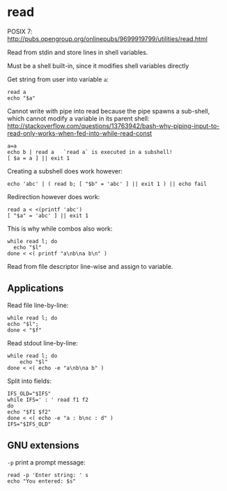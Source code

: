 # read

POSIX 7: <http://pubs.opengroup.org/onlinepubs/9699919799/utilities/read.html>

Read from stdin and store lines in shell variables.

Must be a shell built-in, since it modifies shell variables directly

Get string from user into variable `a`:

    read a
    echo "$a"

Cannot write with pipe into read because the pipe spawns a sub-shell, which cannot modify a variable in its parent shell: <http://stackoverflow.com/questions/13763942/bash-why-piping-input-to-read-only-works-when-fed-into-while-read-const>

    a=a
    echo b | read a   `read a` is executed in a subshell!
    [ $a = a ] || exit 1

Creating a subshell does work however:

    echo 'abc' | ( read b; [ "$b" = 'abc' ] || exit 1 ) || echo fail

Redirection however does work:

    read a < <(printf 'abc')
    [ "$a" = 'abc' ] || exit 1

This is why while combos also work:

    while read l; do
      echo "$l"
    done < <( printf "a\nb\na b\n" )

Read from file descriptor line-wise and assign to variable.

## Applications

Read file line-by-line:

    while read l; do
    echo "$l";
    done < "$f"

Read stdout line-by-line:

    while read l; do
        echo "$l"
    done < <( echo -e "a\nb\na b" )

Split into fields:

    IFS_OLD="$IFS"
    while IFS=' : ' read f1 f2
    do
    echo "$f1 $f2"
    done < <( echo -e "a : b\nc : d" )
    IFS="$IFS_OLD"

## GNU extensions

`-p` print a prompt message:

    read -p 'Enter string: ' s
    echo "You entered: $s"
